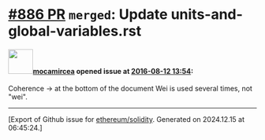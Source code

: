 # [\#886 PR](https://github.com/ethereum/solidity/pull/886) `merged`: Update units-and-global-variables.rst

#### <img src="https://avatars.githubusercontent.com/u/10176071?u=781dbe38cabab18600836b26cc73260fe31848b1&v=4" width="50">[mocamircea](https://github.com/mocamircea) opened issue at [2016-08-12 13:54](https://github.com/ethereum/solidity/pull/886):

Coherence -> at the bottom of the document Wei is used several times, not "wei".





-------------------------------------------------------------------------------



[Export of Github issue for [ethereum/solidity](https://github.com/ethereum/solidity). Generated on 2024.12.15 at 06:45:24.]

